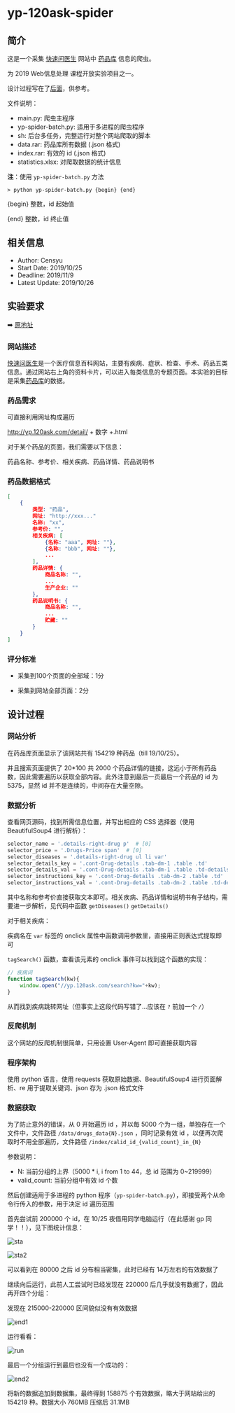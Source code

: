 # yp-120ask-spider

## 简介

这是一个采集 [快速问医生](http://120ask.com) 网站中 [药品库](https://yp.120ask.com) 信息的爬虫。

为 2019 Web信息处理 课程开放实验项目之一。

设计过程写在了[后面](#设计过程)，供参考。

文件说明：

+   main.py: 爬虫主程序
+   yp-spider-batch.py: 适用于多进程的爬虫程序
+   sh: 后台多任务，完整运行对整个网站爬取的脚本
+   data.rar: 药品库所有数据 (.json 格式)
+   index.rar: 有效的 id (.json 格式)
+   statistics.xlsx: 对爬取数据的统计信息

**注**：使用 `yp-spider-batch.py` 方法

`> python yp-spider-batch.py {begin} {end}`

{begin} 整数，id 起始值

{end} 整数，id 终止值

## 相关信息

+   Author: Censyu
+   Start Date: 2019/10/25
+   Deadline: 2019/11/9
+   Latest Update: 2019/10/26

## 实验要求

:arrow_right: [原地址](https://git.bdaa.pro/yxonic/data-specification/wikis/快速问医生%20药品)

###  网站描述

[快速问医生](http://tag.120ask.com)是一个医疗信息百科网站，主要有疾病、症状、检查、手术、药品五类信息。通过网站右上角的资料卡片，可以进入每类信息的专题页面。本实验的目标是采集[药品库](http://yp.120ask.com/)的数据。 

###  药品需求 

可直接利用网址构成遍历

http://yp.120ask.com/detail/ + 数字 +.html

对于某个药品的页面，我们需要以下信息：

药品名称、参考价、相关疾病、药品详情、药品说明书

###  药品数据格式

```json
[
    {
        类型: "药品",
        网址: "http://xxx..."
        名称: "xx",
        参考价: "",
        相关疾病: [
        	{名称: "aaa", 网址: ""},
        	{名称: "bbb", 网址: ""},
        	...
        ],
		药品详情: {
            商品名称: "",
            ...
            生产企业: ""
        },
        药品说明书: {
            商品名称: "",
            ...
            贮藏: ""
        }
    }
]
```

###  评分标准 

+   采集到100个页面的全部域：1分

+   采集到网站全部页面：2分

## 设计过程

### 网站分析

在药品库页面显示了该网站共有 154219 种药品（till 19/10/25）。

并且搜索页面提供了 20*100 共 2000 个药品详情的链接，这远小于所有药品数，因此需要遍历以获取全部内容。此外注意到最后一页最后一个药品的 id 为 5375，显然 id 并不是连续的，中间存在大量空隙。

### 数据分析

查看网页源码，找到所需信息位置，并写出相应的 CSS 选择器（使用 BeautifulSoup4 进行解析）：

```python
selector_name = '.details-right-drug p'  # [0]
selector_price = '.Drugs-Price span'  # [0]
selector_diseases = '.details-right-drug ul li var'
selector_details_key = '.cont-Drug-details .tab-dm-1 .table .td'
selector_details_val = '.cont-Drug-details .tab-dm-1 .table .td-details'
selector_instructions_key = '.cont-Drug-details .tab-dm-2 .table .td'
selector_instructions_val = '.cont-Drug-details .tab-dm-2 .table .td-details'
```

其中名称和参考价直接获取文本即可。相关疾病、药品详情和说明书有子结构，需要进一步解析，见代码中函数 `getDiseases()` `getDetails()`

对于相关疾病：

疾病名在 `var` 标签的 onclick 属性中函数调用参数里，直接用正则表达式提取即可

` tagSearch() ` 函数，查看该元素的 onclick 事件可以找到这个函数的实现：

```js
// 疾病词
function tagSearch(kw){
    window.open("//yp.120ask.com/search?kw="+kw);
}
```

从而找到疾病跳转网址（但事实上这段代码写错了...应该在 `?` 前加一个 `/`）

### 反爬机制

这个网站的反爬机制很简单，只用设置 User-Agent 即可直接获取内容

### 程序架构

使用 python 语言，使用 requests 获取原始数据、BeautifulSoup4 进行页面解析、re 用于提取关键词、json 存为 .json 格式文件

### 数据获取

为了防止意外的错误，从 0 开始遍历 id ，并以每 5000 个为一组，单独存在一个文件中，文件路径 `/data/drugs_data{N}.json` ，同时记录有效 id ，以便再次爬取时不用全部遍历，文件路径 `/index/calid_id_{valid_count}_in_{N}`

参数说明：

+   N: 当前分组的上界（5000 * i, i from 1 to 44，总 id 范围为 0~219999）
+   valid_count: 当前分组中有效 id 个数

然后创建适用于多进程的 python 程序（`yp-spider-batch.py`），即接受两个从命令行传入的参数，用于决定 id 遍历范围

首先尝试前 200000 个 id，在 10/25 夜借用同学电脑运行（在此感谢 gp 同学！！），见下图统计信息：

![sta](README.assets/sta.jpg)

![sta2](README.assets/sta2.jpg)

可以看到在 80000 之后 id 分布相当密集，此时已经有 14万左右的有效数据了

继续向后运行，此前人工尝试时已经发现在 220000 后几乎就没有数据了，因此再开四个分组：

发现在 215000-220000 区间貌似没有有效数据

![end1](README.assets/end1.jpg)

运行看看：

![run](README.assets/run.jpg)

最后一个分组运行到最后也没有一个成功的：

![end2](README.assets/end2.jpg)

将新的数据追加到数据集，最终得到 158875 个有效数据，略大于网站给出的 154219 种。数据大小 760MB 压缩后 31.1MB